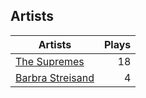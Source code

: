 ## Artists
Artists | Plays 
----- | -----: 
[The Supremes](/artists/the-supremes-784579) | 18
[Barbra Streisand](/artists/barbra-streisand-31892) | 4

